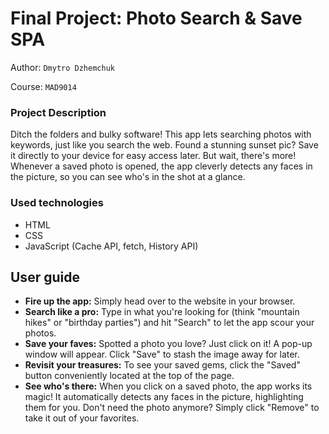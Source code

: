 # Final Project: Photo Search & Save SPA
Author: `Dmytro Dzhemchuk`

Course: `MAD9014`

### Project Description
Ditch the folders and bulky software! This app lets searching photos with keywords, just like you search the web. Found a stunning sunset pic? Save it directly to your device for easy access later. But wait, there's more! Whenever a saved photo is opened, the app cleverly detects any faces in the picture, so you can see who's in the shot at a glance.

### Used technologies
* HTML
* CSS
* JavaScript (Cache API, fetch, History API)

## User guide
* **Fire up the app:** Simply head over to the website in your browser.
* **Search like a pro:** Type in what you're looking for (think "mountain hikes" or "birthday parties") and hit "Search" to let the app scour your photos.
* **Save your faves:** Spotted a photo you love? Just click on it! A pop-up window will appear. Click "Save" to stash the image away for later.
* **Revisit your treasures:** To see your saved gems, click the "Saved" button conveniently located at the top of the page.
* **See who's there:** When you click on a saved photo, the app works its magic! It automatically detects any faces in the picture, highlighting them for you. Don't need the photo anymore? Simply click "Remove" to take it out of your favorites.